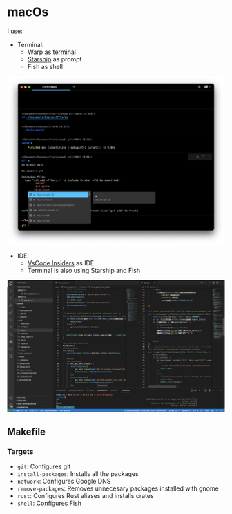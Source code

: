 # macOs

I use:
- Terminal:
  - [Warp](https://www.warp.dev/) as terminal
  - [Starship](https://starship.rs/) as prompt
  - Fish as shell

![Terminal](assets/terminal.png)

- IDE:
  - [VsCode Insiders](https://code.visualstudio.com/insiders/) as IDE
  - Terminal is also using Starship and Fish

![VsCode](assets/vscode.png)


## Makefile
### Targets
* `git`: Configures git
* `install-packages`: Installs all the packages
* `network`: Configures Google DNS
* `remove-packages`: Removes unnecesary packages installed with gnome
* `rust`: Configures Rust aliases and installs crates
* `shell`: Configures Fish
